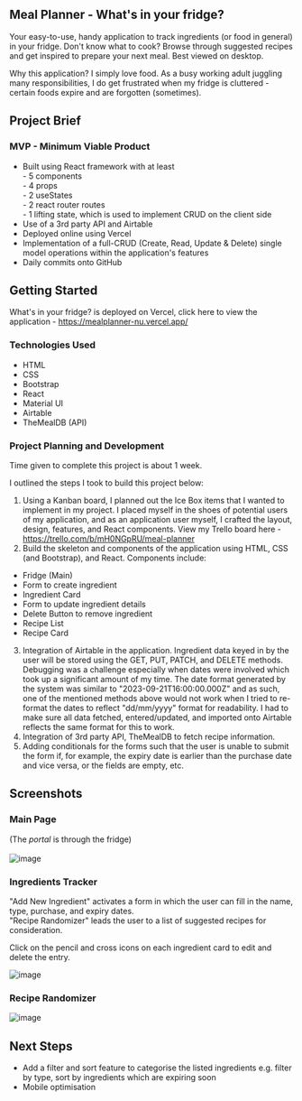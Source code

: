 ## Meal Planner - What's in your fridge?

Your easy-to-use, handy application to track ingredients (or food in general) in your fridge. Don't know what to cook? Browse through suggested recipes and get inspired to prepare your next meal. Best viewed on desktop.<br />

Why this application? I simply love food. As a busy working adult juggling many responsibilities, I do get frustrated when my fridge is cluttered - certain foods expire and are forgotten (sometimes).

## Project Brief

### MVP - Minimum Viable Product

<ul>
 <li>Built using React framework with at least</li>
 - 5 components<br />
 - 4 props<br />
 - 2 useStates<br />
 - 2 react router routes<br />
 - 1 lifting state, which is used to implement CRUD on the client side<br />
 <li>Use of a 3rd party API and Airtable</li>
 <li>Deployed online using Vercel</li>
 <li>Implementation of a full-CRUD (Create, Read, Update & Delete) single model operations within the application's features</li>
 <li>Daily commits onto GitHub</li>
</ul>

## Getting Started

What's in your fridge? is deployed on Vercel, click here to view the application - https://mealplanner-nu.vercel.app/

### Technologies Used

- HTML
- CSS
- Bootstrap
- React
- Material UI
- Airtable
- TheMealDB (API)

### Project Planning and Development

Time given to complete this project is about 1 week.<br />

I outlined the steps I took to build this project below:
1. Using a Kanban board, I planned out the Ice Box items that I wanted to implement in my project. I placed myself in the shoes of potential users of my application, and as an application user myself, I crafted the layout, design, features, and React components. View my Trello board here - https://trello.com/b/mH0NGpRU/meal-planner
2. Build the skeleton and components of the application using HTML, CSS (and Bootstrap), and React. Components include:
- Fridge (Main)
- Form to create ingredient
- Ingredient Card
- Form to update ingredient details
- Delete Button to remove ingredient
- Recipe List
- Recipe Card
3. Integration of Airtable in the application. Ingredient data keyed in by the user will be stored using the GET, PUT, PATCH, and DELETE methods.
Debugging was a challenge especially when dates were involved which took up a significant amount of my time. The date format generated by the system was similar to "2023-09-21T16:00:00.000Z" and as such, one of the mentioned methods above would not work when I tried to re-format the dates to reflect "dd/mm/yyyy" format for readability. I had to make sure all data fetched, entered/updated, and imported onto Airtable reflects the same format for this to work.
4. Integration of 3rd party API, TheMealDB to fetch recipe information.
5. Adding conditionals for the forms such that the user is unable to submit the form if, for example, the expiry date is earlier than the purchase date and vice versa, or the fields are empty, etc.

## Screenshots

### Main Page
(The <em>portal</em> is through the fridge)<br /><br />
![image](https://github.com/evangelenesiyin/mealplanner/assets/108106809/0b5c7924-f9fc-47f9-9295-da368587c9c7)

### Ingredients Tracker
"Add New Ingredient" activates a form in which the user can fill in the name, type, purchase, and expiry dates.<br />
"Recipe Randomizer" leads the user to a list of suggested recipes for consideration.<br />

Click on the pencil and cross icons on each ingredient card to edit and delete the entry.<br/>

![image](https://github.com/evangelenesiyin/mealplanner/assets/108106809/6db6fc7f-09f8-4a19-a514-a79cb0cb3adf)

### Recipe Randomizer
![image](https://github.com/evangelenesiyin/mealplanner/assets/108106809/5b591b7b-deeb-4b89-8334-0b90fe59c65b)

## Next Steps

- Add a filter and sort feature to categorise the listed ingredients e.g. filter by type, sort by ingredients which are expiring soon
- Mobile optimisation
